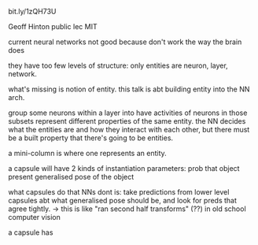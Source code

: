 bit.ly/1zQH73U

Geoff Hinton public lec MIT

current neural networks not good because don't work the way the brain does

they have too few levels of structure: only entities are neuron, layer, network. 

what's missing is notion of entity. this talk is abt building entity into the NN arch.

group some neurons within a layer into have activities of neurons in those subsets 
represent different properties of the same entity. the NN decides what the entities are 
and how they interact with each other, but there must be a built property that there's
going to be entities.

a mini-column is where one represents an entity.

a capsule will have 2 kinds of instantiation parameters:
prob that object present
generalised pose of the object

what capsules do that NNs dont is: take predictions from lower level capsules abt what
generalised pose should be, and look for preds that agree tightly. 
-> this is like "ran second half transforms" (??) in old school computer vision

a capsule has 



